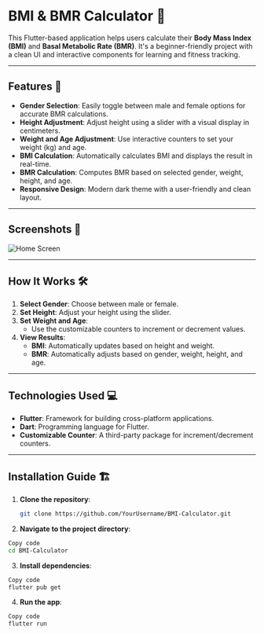 # BMI & BMR Calculator 📱

This Flutter-based application helps users calculate their **Body Mass Index (BMI)** and **Basal Metabolic Rate (BMR)**. It's a beginner-friendly project with a clean UI and interactive components for learning and fitness tracking.

---

## Features 🚀
- **Gender Selection**: Easily toggle between male and female options for accurate BMR calculations.
- **Height Adjustment**: Adjust height using a slider with a visual display in centimeters.
- **Weight and Age Adjustment**: Use interactive counters to set your weight (kg) and age.
- **BMI Calculation**: Automatically calculates BMI and displays the result in real-time.
- **BMR Calculation**: Computes BMR based on selected gender, weight, height, and age.
- **Responsive Design**: Modern dark theme with a user-friendly and clean layout.

---

## Screenshots 📸

![Home Screen](screenshots/home.png)


---


## How It Works 🛠️

1. **Select Gender**: Choose between male or female.
2. **Set Height**: Adjust your height using the slider.
3. **Set Weight and Age**:
   - Use the customizable counters to increment or decrement values.
4. **View Results**:
   - **BMI**: Automatically updates based on height and weight.
   - **BMR**: Automatically adjusts based on gender, weight, height, and age.

---

## Technologies Used 💻
- **Flutter**: Framework for building cross-platform applications.
- **Dart**: Programming language for Flutter.
- **Customizable Counter**: A third-party package for increment/decrement counters.

---

## Installation Guide 🏗️

1. **Clone the repository**:
   ```bash
   git clone https://github.com/YourUsername/BMI-Calculator.git
   ```


 2. **Navigate to the project directory**:

```bash
Copy code
cd BMI-Calculator
```

3. **Install dependencies**:

```bash
Copy code
flutter pub get
```
4. **Run the app**:

```bash
Copy code
flutter run
```

